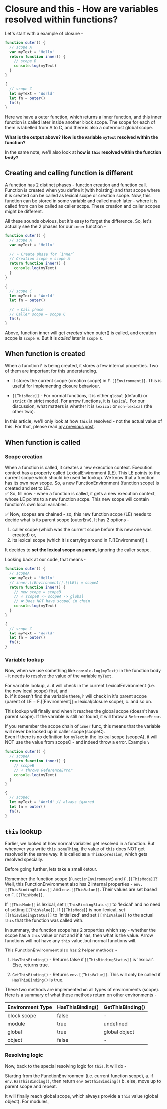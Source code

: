 

# Closure and this - How are variables resolved within functions?

Let's start with a example of closure -

```js
function outer() {
  // scope A
  var myText = 'Hello'
  return function inner() {
	// scope B
	console.log(myText)
  }
}

{
  // scope C
  let myText = 'World'
  let fn = outer()
  fn();
}
```

Here we have a outer function, which returns a inner function, and this inner function is called later inside another block scope. The scope for each of them is labelled from A to C, and there is also a outermost global scope. 


**What is the output above? How is the variable `myText` resolved within the function?**

In the same note, we'll also look at **how is `this` resolved within the function body?**

## Creating and calling function is different

A function has 2 distinct phases - function creation and function call.   
Function is created when you define it (with hoisting) and that scope where it is created can be called as lexical scope or creation scope. Now, this function can be stored in some variable and called much later - where it is called from can be called as caller scope. These creation and caller scopes might be different.

All these sounds obvious, but it's easy to forget the difference. So, let's actually see the 2 phases for our `inner` function -

```js
function outer() {
  // scope A
  var myText = 'Hello'
  
  // ⭐️ Create phase for `inner`
  // Creation scope = scope A
  return function inner() {
	console.log(myText)
  }
}

{
  // scope C
  let myText = 'World'
  let fn = outer()
  
  // ⭐️ Call phase
  // Caller scope = scope C
  fn();
}
```
Above, function inner will get *created* when outer() is called, and creation scope is `scope A`. But it is *called* later in `scope C`.


## When function is created

When a function `F` is being created, it stores a few internal properties. Two of them are important for this understanding.

* It stores the current scope (creation scope) in `F.[[Environment]]`. This is useful for implementing closure behaviour.

*  `[[ThisMode]]` - For normal functions, it is either `global` (default) or `strict` (in strict mode). For arrow functions, it is `lexical`. For our discussion, what matters is whether it is `lexical` or `non-lexical` (the other two).

In this article, we'll only look at how `this` is resolved - not the actual value of this. For that, please read [my previous post](https://blog.bendtherul.es/what-is-this-inside-foobar-ck8dzlitm01atxjs1322jz9a2).

## When function is called

### Scope creation

When a function is called, it creates a new execution context. Execution context has a property called LexicalEnvironment (LE). This LE points to the current scope which should be used for lookup. We know that a function has its own new scope. So, a new FunctionEnvironment (function scope) is created and set to LE.  
✅ So, till now - when a function is called, it gets a new execution context, whose LE points to a new function scope. This new scope will contain function's own local variables.

✅ Now, scopes are chained - so, this new function scope (LE) needs to decide what is its parent scope (outerEnv). It has 2 options -  
1. caller scope (which was the current scope before this new one was created) or,
2. its lexical scope (which it is carrying around in F.[[Environment]] ).

It decides to **set the lexical scope as parent**, ignoring the caller scope. 

Looking back at our code, that means -
```js
function outer() {
  // scopeA
  var myText = 'Hello'
  // inner.[[Environment]].[[LE]] = scopeA
  return function inner() {
	// new scope = scopeB
	// ⭐️ scopeB -> scopeA -> global
	// ❌ Does NOT have scopeC in chain
	console.log(myText)
  }
}

{
  // scope C
  let myText = 'World'
  let fn = outer()
  fn();
}
```

### Variable lookup

Now, when we use something like `console.log(myText)` in the function body - it needs to resolve the value of the variable `myText`.

For variable lookup, 
a. it will check in the current LexicalEnvironment (i.e. the new local scope) first, and  
b. if it doesn't find the variable there, it will check in it's parent scope (parent of LE = F.[[Environment]] = lexical/closure scope),
c. and so on.

This lookup will finally end when it reaches the global scope (doesn't have parent scope). If the variable is still not found, it will throw a `ReferenceError`.

If you remember the scope chain of `inner` func, this means that the variable will never be looked up in caller scope (scopeC).  
Even if there is no definition for `myText` in the lexical scope (scopeA), it will NOT use the value from scopeC - and indeed throw a error. Example ⤵️

```js
function outer() {
  // scopeA
  return function inner() {
	// scopeB
	// ⭐️ throws ReferenceError
	console.log(myText)
  }
}

{
  // scopeC
  let myText = 'World' // always ignored
  let fn = outer()
  fn();
}
```

## `this` lookup

Earlier, we looked at how normal variables get resolved in a function. But whenever you write `this.someThing`, the value of `this` does NOT get resolved in the same way. It is called as a `ThisExpression`, which gets resolved specially.

Before going further, lets take a small detour.  

Remember the function scope (`FunctionEnvironment`) and `F.[[ThisMode]]`? Well, this FunctionEnvironment also has 2 internal properties - `env.[[ThisBindingStatus]]` and `env.[[ThisValue]]`. Their values are set based on `F.[[ThisMode]]`.  

If `[[ThisMode]]` is lexical, set `[[ThisBindingStatus]]` to 'lexical' and no need of setting `[[ThisValue]]`.
If `[[ThisMode]]` is non-lexical, set `[[ThisBindingStatus]]` to 'initialized' and set `[[ThisValue]]` to the actual `this` that the function was called with.

In summary, the function scope has 2 properties which say - whether the scope has a `this` value or not and if it has, then what is the value. Arrow functions will not have any `this` value, but normal functions will.

This FunctionEnvironment also has 2 helper methods -
1. `HasThisBinding()` - Returns false if `[[ThisBindingStatus]]` is 'lexical'. Else, returns true.

2. `GetThisBinding()` - Returns `env.[[ThisValue]]`. This will only be called if `HasThisBinding()` is true.

These two methods are implemented on all types of environments (scope). Here is a summary of what these methods return on other environments -

| Environment Type | HasThisBinding() | GetThisBinding() |
|--------|--------|---------------|
| block scope | false   | -       |
| module | true   | undefined     |
| global | true   | global object |
| object | false  | -             |

### Resolving logic

Now, back to the special resolving logic for `this`. It will do -

Starting from the FunctionEnvironment (i.e. current function scope), 
a. if `env.HasThisBinding()`, then return   `env.GetThisBinding()`
b. else, move up to parent scope and repeat.

It will finally reach global scope, which always provide a `this` value (global object). For modules, 




<!--stackedit_data:
eyJoaXN0b3J5IjpbMTI5MTIzMzA2OCw4MzI1NTE4NzUsLTU0Nz
M0NDYyOCwxMzE4MDAxMjg0LDE2MjE2MTE2OTQsLTExMjUyMDI2
NiwxOTcwMDg1Njk0LC0zNzk2MTAyODQsLTE5Mjc5ODY3OTMsMT
U4MDk1NzI0Niw3NzA4NDkxOTYsLTkyMjg3MzcwOCwtMjA5NzM0
MjMzNiw0MTI1Njc1NTYsLTM4MDM1Mjk1MywxOTgyODMzNjcsLT
g4NjI4Mjg1NSwxNzkyOTcyNDU0LDE0MzMxNzA4OTQsLTk4NjUw
Mzc2OV19
-->